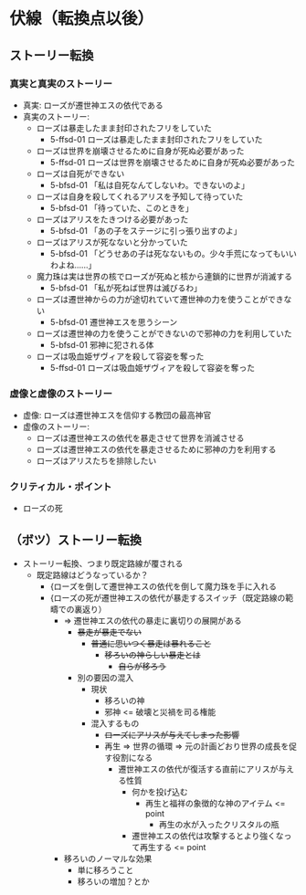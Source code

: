 # 伏線（転換点以後）
## ストーリー転換
### 真実と真実のストーリー
- 真実: ローズが遷世神エスの依代である
- 真実のストーリー:
  - ローズは暴走したまま封印されたフリをしていた
    - 5-ffsd-01 ローズは暴走したまま封印されたフリをしていた
  - ローズは世界を崩壊させるために自身が死ぬ必要があった
    - 5-ffsd-01 ローズは世界を崩壊させるために自身が死ぬ必要があった
  - ローズは自死ができない
    - 5-bfsd-01 「私は自死なんてしないわ。できないのよ」
  - ローズは自身を殺してくれるアリスを予知して待っていた
    - 5-bfsd-01 「待っていた、このときを」
  - ローズはアリスをたきつける必要があった
    - 5-bfsd-01 「あの子をステージに引っ張り出すのよ」
  - ローズはアリスが死なないと分かっていた
    - 5-bfsd-01 「どうせあの子は死なないもの。少々手荒になってもいいわよね……」
  - 魔力珠は実は世界の核でローズが死ぬと核から連鎖的に世界が消滅する
    - 5-bfsd-01 「私が死ねば世界は滅びるわ」
  - ローズは遷世神からの力が途切れていて遷世神の力を使うことができない
    - 5-bfsd-01 遷世神エスを思うシーン
  - ローズは遷世神の力を使うことができないので邪神の力を利用していた
    - 5-bfsd-01 邪神に犯される体
  - ローズは吸血姫ザヴィアを殺して容姿を奪った
    - 5-ffsd-01 ローズは吸血姫ザヴィアを殺して容姿を奪った

### 虚像と虚像のストーリー
- 虚像: ローズは遷世神エスを信仰する教団の最高神官
- 虚像のストーリー:
  - ローズは遷世神エスの依代を暴走させて世界を消滅させる
  - ローズは遷世神エスの依代を暴走させるために邪神の力を利用する
  - ローズはアリスたちを排除したい

### クリティカル・ポイント
- ローズの死

## （ボツ）ストーリー転換
- ストーリー転換、つまり既定路線が覆される
  - 既定路線はどうなっているか？
    - {ローズを倒して遷世神エスの依代を倒して魔力珠を手に入れる
    - {ローズの死が遷世神エスの依代が暴走するスイッチ（既定路線の範疇での裏返り）
      - => 遷世神エスの依代の暴走に裏切りの展開がある
        - ~~暴走が暴走でない~~
          - ~~普通に思いつく暴走は暴れること~~
            - ~~移ろいの神らしい暴走とは~~
              - ~~自らが移ろう~~
        - 別の要因の混入
          - 現状
            - 移ろいの神
            - 邪神 <= 破壊と災禍を司る権能
          - 混入するもの
            - ~~ローズにアリスが与えてしまった影響~~
            - 再生 => 世界の循環 => 元の計画どおり世界の成長を促す役割になる
              - 遷世神エスの依代が復活する直前にアリスが与える性質
                - 何かを投げ込む
                  - 再生と福祥の象徴的な神のアイテム <= point
                    - 再生の水が入ったクリスタルの瓶
                - 遷世神エスの依代は攻撃するとより強くなって再生する <= point
      - 移ろいのノーマルな効果
        - 単に移ろうこと
        - 移ろいの増加？とか
